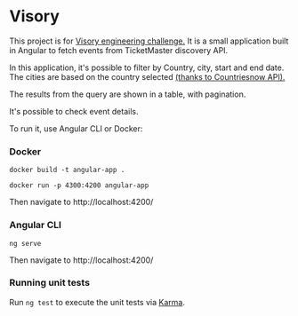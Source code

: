 # Visory

This project is for [Visory engineering challenge.](https://github.com/VisoryPlatform/engineering-challenge?tab=readme-ov-file) It is a small application built 
in Angular to fetch events from TicketMaster discovery API.

In this application, it's possible to filter by Country, city, start and end date. The cities are based on the country selected 
[(thanks to Countriesnow API).](https://countriesnow.space/)

The results from the query are shown in a table, with pagination.

It's possible to check event details.

To run it, use Angular CLI or Docker:

### Docker
```docker build -t angular-app .```

```docker run -p 4300:4200 angular-app```

Then navigate to http://localhost:4200/

### Angular CLI
```ng serve```

Then navigate to http://localhost:4200/

### Running unit tests

Run `ng test` to execute the unit tests via [Karma](https://karma-runner.github.io).
